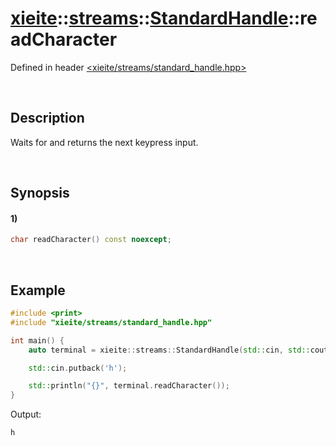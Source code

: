 # [xieite](../../../../../xieite.md)\:\:[streams](../../../../../streams.md)\:\:[StandardHandle](../../../standard_handle.md)\:\:readCharacter
Defined in header [<xieite/streams/standard_handle.hpp>](../../../../../../include/xieite/streams/standard_handle.hpp)

&nbsp;

## Description
Waits for and returns the next keypress input.

&nbsp;

## Synopsis
#### 1)
```cpp
char readCharacter() const noexcept;
```

&nbsp;

## Example
```cpp
#include <print>
#include "xieite/streams/standard_handle.hpp"

int main() {
    auto terminal = xieite::streams::StandardHandle(std::cin, std::cout);

    std::cin.putback('h');

    std::println("{}", terminal.readCharacter());
}
```
Output:
```
h
```
